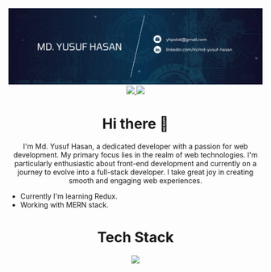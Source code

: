 <div align="center">
    <div>
        <img src="images/banner.png">
    </div>
    <div>
        <a href="https://github.com/YusufHasan94">
        <img src="https://img.shields.io/badge/GitHub-181717.svg?style=for-the-badge&logo=GitHub&logoColor=white">
        </a>
        <a href="https://www.linkedin.com/in/md-yusuf-hasan/">
        <img src="https://img.shields.io/badge/LinkedIn-0A66C2.svg?style=for-the-badge&logo=LinkedIn&logoColor=white">
        </a>
    </div>
    <div>
        <h1>Hi there 👋</h1>
        <p>I'm Md. Yusuf Hasan, a dedicated developer with a passion for web development. My primary focus lies in the realm of web technologies. I'm particularly enthusiastic about front-end development and currently on a journey to evolve into a full-stack developer. I take great joy in creating smooth and engaging web experiences.</p>
        <ul align="left">
            <li>Currently I'm learning Redux.</li>
            <li>Working with MERN stack.</li>
        </ul>
    </div>
    <div>
        <h1>Tech Stack</h1>
        <div>
            <img src="https://skillicons.dev/icons?i=html,css,javascript,typescript,tailwindcss,bootstrap,react,firebase,nodejs,expressjs,mongodb,php,mysql,cpp,matlab,figma&perline=8">
        </div>
    </div>
</div>
